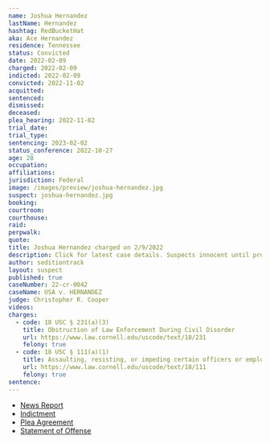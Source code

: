 ```yaml
---
name: Joshua Hernandez
lastName: Hernandez
hashtag: RedBucketHat
aka: Ace Hernandez
residence: Tennessee
status: Convicted
date: 2022-02-09
charged: 2022-02-09
indicted: 2022-02-09
convicted: 2022-11-02
acquitted:
sentenced:
dismissed:
deceased:
plea_hearing: 2022-11-02
trial_date:
trial_type:
sentencing: 2023-02-02
status_conference: 2022-10-27
age: 28
occupation:
affiliations:
jurisdiction: Federal
image: /images/preview/joshua-hernandez.jpg
suspect: joshua-hernandez.jpg
booking:
courtroom:
courthouse:
raid:
perpwalk:
quote:
title: Joshua Hernandez charged on 2/9/2022
description: Click for latest case details. Suspects innocent until proven guilty.
author: seditiontrack
layout: suspect
published: true
caseNumber: 22-cr-0042
caseName: USA v. HERNANDEZ
judge: Christopher R. Cooper
videos:
charges:
  - code: 18 USC § 231(a)(3)
    title: Obstruction of Law Enforcement During Civil Disorder
    url: https://www.law.cornell.edu/uscode/text/18/231
    felony: true
  - code: 18 USC § 111(a)(1)
    title: Assaulting, resisting, or impeding certain officers or employees
    url: https://www.law.cornell.edu/uscode/text/18/111
    felony: true
sentence:
---
```


- [News Report](https://www.localmemphis.com/article/news/crime/memphis-man-arrested-in-connection-to-capitol-riots/522-748ccd8d-bc7a-479b-a47a-ad3ac4326bff)
- [Indictment](https://www.justice.gov/usao-dc/case-multi-defendant/file/1477121/download)
- [Plea Agreement](https://www.justice.gov/usao-dc/case-multi-defendant/file/1549066/download)
- [Statement of Offense](https://www.justice.gov/usao-dc/case-multi-defendant/file/1549071/download)
